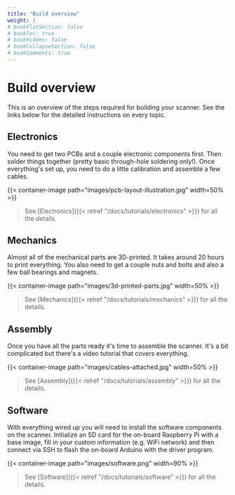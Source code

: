 ```yaml
---
title: "Build overview"
weight: 1
# bookFlatSection: false
# bookToc: true
# bookHidden: false
# bookCollapseSection: false
# bookComments: true
---
```


# Build overview

This is an overview of the steps required for building your scanner. See the
links below for the detailed instructions on every topic.

## Electronics

You need to get two PCBs and a couple electronic components first. Then solder
things together (pretty basic through-hole soldering only!). Once everything's
set up, you need to do a little calibration and assemble a few cables.

{{< container-image path="images/pcb-layout-illustration.jpg" width=50% >}}

> See [Electronics]({{< relref "/docs/tutorials/electronics" >}}) for all the details.

## Mechanics

Almost all of the mechanical parts are 3D-printed. It takes around 20 hours to
print everything. You also need to get a couple nuts and bolts and also a few
ball bearings and magnets.

{{< container-image path="images/3d-printed-parts.jpg" width=50% >}}

> See [Mechanics]({{< relref "/docs/tutorials/mechanics" >}}) for all the details.

## Assembly

Once you have all the parts ready it's time to assemble the scanner. It's a bit
complicated but there's a video tutorial that covers everything.

{{< container-image path="images/cables-attached.jpg" width=50% >}}

> See [Assembly]({{< relref "/docs/tutorials/assembly" >}}) for all the details.

## Software

With everything wired up you will need to install the software components on the
scanner. Initialize an SD card for the on-board Raspberry Pi with a base image, fill in
your custom information (e.g. WiFi network) and then connect via SSH to flash
the on-board Arduino with the driver program.

{{< container-image path="images/software.png" width=90% >}}

> See [Software]({{< relref "/docs/tutorials/software" >}}) for all the details.
